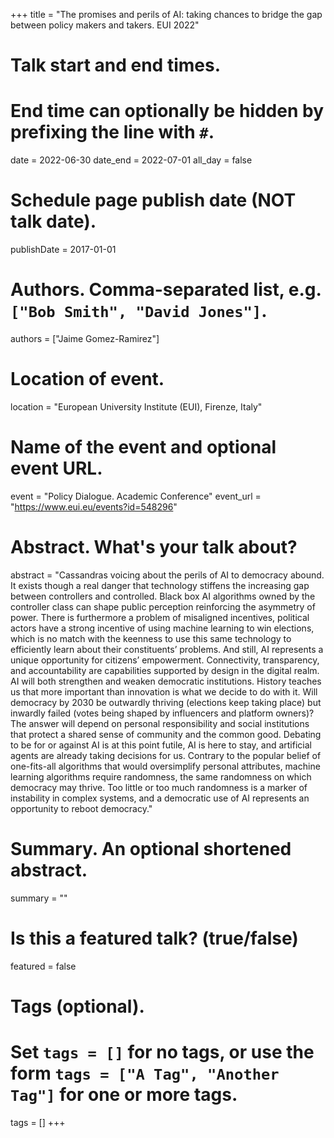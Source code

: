 +++
title = "The promises and perils of AI: taking chances to bridge the gap between policy makers and takers. EUI 2022"

# Talk start and end times.
# End time can optionally be hidden by prefixing the line with `#`.
date = 2022-06-30
date_end = 2022-07-01
all_day = false

# Schedule page publish date (NOT talk date).
publishDate = 2017-01-01

# Authors. Comma-separated list, e.g. `["Bob Smith", "David Jones"]`.
authors = ["Jaime Gomez-Ramirez"]

# Location of event.
location = "European University Institute (EUI), Firenze, Italy"

# Name of the event and optional event URL.
event = "Policy Dialogue. Academic Conference"
event_url = "https://www.eui.eu/events?id=548296"

# Abstract. What's your talk about?
abstract = "Cassandras voicing about the perils of AI to democracy abound. It exists though a real danger that technology stiffens the increasing gap between controllers and controlled. Black box AI algorithms owned by the controller class can shape public perception reinforcing the asymmetry of power. There is furthermore a problem of misaligned incentives, political actors have a strong incentive of using machine learning to win elections, which is no match with the keenness to use this same technology to efficiently learn about their constituents’ problems. And still, AI represents a unique opportunity for citizens’ empowerment. Connectivity, transparency, and accountability are capabilities supported by design in the digital realm. AI will both strengthen and weaken democratic institutions. History teaches us that more important than innovation is what we decide to do with it. Will democracy by 2030 be outwardly thriving (elections keep taking place) but inwardly failed (votes being shaped by influencers and platform owners)? The answer will depend on personal responsibility and social institutions that protect a shared sense of community and the common good. Debating to be for or against AI is at this point futile, AI is here to stay, and artificial agents are already taking decisions for us. Contrary to the popular belief of one-fits-all algorithms that would oversimplify personal attributes, machine learning algorithms require randomness, the same randomness on which democracy may thrive. Too little or too much randomness is a marker of instability in complex systems, and a democratic use of AI represents an opportunity to reboot democracy."

# Summary. An optional shortened abstract.
summary = ""

# Is this a featured talk? (true/false)
featured = false

# Tags (optional).
# Set `tags = []` for no tags, or use the form `tags = ["A Tag", "Another Tag"]` for one or more tags.
tags = []
+++
